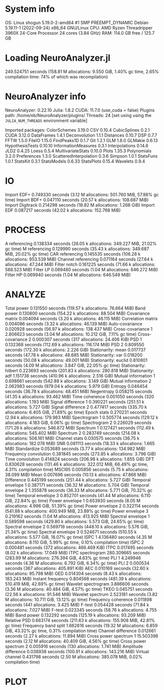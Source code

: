 # System info

OS: Linux shogun 5.19.0-2-amd64 #1 SMP PREEMPT_DYNAMIC Debian 5.19.11-1 (2022-09-24) x86_64 GNU/Linux
CPU: AMD Ryzen Threadripper 3960X 24-Core Processor 24 cores (3.84 GHz)
RAM: 114.0 GB free / 125.7 GB

# Loading NeuroAnalyzer.jl

249.524751 seconds (158.81 M allocations: 9.550 GiB, 1.40% gc time, 2.65% compilation time: 74% of which was recompilation)

# NeuroAnalyzer info

NeuroAnalyzer: 0.22.10
        Julia: 1.8.2
         CUDA: 11.7.0 (use_cuda = false)
 Plugins path: /home/eb/NeuroAnalyzer/plugins/
      Threads: 24 [set using using the `JULIA_NUM_THREADS` environment variable]

Imported packages:
            ColorSchemes 3.19.0
                     CSV 0.10.4
            CubicSplines 0.2.1
                    CUDA 3.12.0
              DataFrames 1.4.1
           Deconvolution 1.1.1
               Distances 0.10.7
                     DSP 0.7.7
                    FFTW 1.5.0
                  FileIO 1.15.0
             FindPeaks1D 0.1.7
                     Git 1.2.1
                     GLM 1.8.0
                 GLMakie 0.6.13
         HypothesisTests 0.10.10
     InformationMeasures 0.3.1
          Interpolations 0.14.6
                    JLD2 0.4.25
                   Loess 0.5.4
       MultivariateStats 0.10.0
                   Plots 1.35.3
             Polynomials 3.2.0
             Preferences 1.3.0
  ScatteredInterpolation 0.3.6
                 Simpson 1.0.1
               StatsFuns 1.0.1
                StatsKit 0.3.1
             StatsModels 0.6.33
              StatsPlots 0.15.4
                Wavelets 0.9.4

# IO

Import EDF+               0.749330 seconds (3.12 M allocations: 501.760 MiB, 57.98% gc time)
Import BDF+               0.047110 seconds (20.57 k allocations: 108.687 MiB)
Import Digitrack          0.214298 seconds (18.82 M allocations: 1.268 GiB)
Import EDF                0.087217 seconds (42.02 k allocations: 152.768 MiB)

# PROCESS

A referencing             0.138334 seconds (26.05 k allocations: 349.227 MiB, 21.02% gc time)
M referencing             0.129990 seconds (35.43 k allocations: 349.687 MiB, 20.02% gc time)
CAR referencing           0.145535 seconds (106.28 k allocations: 953.539 MiB)
Channel referencing       0.071164 seconds (27.64 k allocations: 47.244 MiB)
Filter notch              0.161225 seconds (71.66 k allocations: 588.523 MiB)
Filter LP                 0.069480 seconds (1.04 M allocations: 646.272 MiB)
Filter HP                 0.069940 seconds (1.04 M allocations: 646.549 MiB)

# ANALYZE

Total power               0.131550 seconds (119.57 k allocations: 76.664 MiB)
Band power                0.130800 seconds (154.22 k allocations: 88.504 MiB)
Covariance matrix         0.004094 seconds (3.20 k allocations: 46.115 MiB)
Correlation matrix        0.004086 seconds (3.32 k allocations: 46.139 MiB)
Auto-covariance           0.020928 seconds (56.97 k allocations: 138.437 MiB)
Cross-covariance 1        2.806623 seconds (3.04 M allocations: 10.212 GiB, 7.11% gc time)
Cross-covariance 2        0.000307 seconds (317 allocations: 24.406 KiB)
PSD 1                     0.132368 seconds (112.69 k allocations: 116.174 MiB)
PSD 2                     0.809550 seconds (172.30 k allocations: 2.226 GiB)
Stationarity: mean        0.017737 seconds (47.78 k allocations: 48.685 MiB)
Stationarity: var         0.018200 seconds (50.08 k allocations: 49.001 MiB)
Stationarity: euclid      0.810801 seconds (4.09 M allocations: 3.847 GiB, 22.05% gc time)
Stationarity: hilbert     0.223693 seconds (201.83 k allocations: 280.818 MiB)
Stationarity: adf         1.151738 seconds (410.96 k allocations: 2.516 GiB)
Mutual information 1      0.698661 seconds (542.88 k allocations: 3.149 GiB)
Mutual information 2      2.062983 seconds (979.04 k allocations: 5.979 GiB)
Entropy                   0.046454 seconds (36.78 k allocations: 48.451 MiB)
Negentropy                0.058215 seconds (41.35 k allocations: 93.462 MiB)
Time coherence            0.001050 seconds (320 allocations: 1.193 MiB)
Signal difference 1       0.390221 seconds (251.51 k allocations: 5.727 GiB)
Signal difference 2       0.477417 seconds (335.70 k allocations: 6.405 GiB, 21.89% gc time)
Epoch stats               0.270231 seconds (2.94 k allocations: 179.983 MiB)
Spectrogram 1             0.505774 seconds (129.12 k allocations: 4.183 GiB, 6.06% gc time)
Spectrogram 2             0.226029 seconds (171.26 k allocations: 546.872 MiB)
Spectrum 1                0.127421 seconds (112.49 k allocations: 545.402 MiB)
Spectrum 2                0.283749 seconds (214.08 k allocations: 506.161 MiB)
Channel stats             0.030575 seconds (36.75 k allocations: 182.076 MiB)
SNR                       0.081113 seconds (18.33 k allocations: 1.665 MiB)
Standardize               0.053689 seconds (3.77 k allocations: 134.982 MiB)
Frequency convolution     0.381845 seconds (273.85 k allocations: 3.796 GiB)
Time convolution          0.414824 seconds (206.98 k allocations: 1.855 GiB)
DFT                       0.830628 seconds (131.46 k allocations: 322.012 MiB, 66.49% gc time, 4.31% compilation time)
MSCI95                    0.005856 seconds (5.75 k allocations: 38.099 MiB)
Mean                      0.007696 seconds (10.13 k allocations: 47.866 MiB)
Difference                0.445199 seconds (251.44 k allocations: 5.727 GiB)
Temporal envelope 1       0.387171 seconds (36.32 M allocations: 5.704 GiB)
Temporal envelope 2       1.355878 seconds (36.33 M allocations: 5.771 GiB, 70.32% gc time)
Temporal envelope 3       0.852701 seconds (41.44 M allocations: 6.110 GiB, 22.84% gc time)
Power envelope 1          0.653930 seconds (8.05 M allocations: 4.996 GiB, 51.39% gc time)
Power envelope 2          0.322114 seconds (541.88 k allocations: 400.949 MiB, 23.89% gc time)
Power envelope 3          0.219162 seconds (1.04 M allocations: 413.925 MiB)
Spectral envelope 1       0.589598 seconds (429.80 k allocations: 5.573 GiB, 24.65% gc time)
Spectral envelope 2       0.569718 seconds (448.10 k allocations: 5.576 GiB, 21.34% gc time)
Spectral envelope 3       0.524671 seconds (510.55 k allocations: 5.577 GiB, 18.07% gc time)
ISPC 1                    4.136480 seconds (4.35 M allocations: 8.110 GiB, 5.99% gc time, 0.10% compilation time)
ISPC 2                    0.000481 seconds (372 allocations: 466.469 KiB)
ITPC                      0.017495 seconds (8.02 k allocations: 17.049 MiB)
ITPC spectrogram        280.309665 seconds (283.99 M allocations: 276.394 GiB, 4.63% gc time)
PLI 1                     4.249946 seconds (4.36 M allocations: 6.792 GiB, 6.34% gc time)
PLI 2                     0.000534 seconds (367 allocations: 405.891 KiB)
AEC                       0.010169 seconds (32.60 k allocations: 95.798 MiB)
GED                       0.014304 seconds (8.43 k allocations: 183.243 MiB)
Instant frequency         0.804568 seconds (481.39 k allocations: 510.419 MiB, 42.69% gc time)
Wavelet spectrogram       3.886606 seconds (3.36 M allocations: 40.484 GiB, 4.57% gc time)
TKEO                      0.045751 seconds (22.56 k allocations: 91.546 MiB)
Wavelet spectrum          2.523181 seconds (3.82 M allocations: 10.711 GiB, 13.12% gc time)
Frequency coherence       0.011898 seconds (441 allocations: 3.425 MiB)
F-test                    0.054428 seconds (71.84 k allocations: 7.027 MiB)
F-test                    0.023345 seconds (58.76 k allocations: 4.755 MiB)
Band power                0.132292 seconds (125.19 k allocations: 93.209 MiB)
Relative PSD              0.663174 seconds (211.63 k allocations: 155.908 MiB, 42.81% gc time)
Frequency band split      1.662616 seconds (19.32 M allocations: 6.859 GiB, 43.32% gc time, 0.31% compilation time)
Channel difference        0.012661 seconds (2.27 k allocations: 11.894 MiB)
Cross power spectrum 1   15.503398 seconds (2.12 M allocations: 40.409 GiB, 4.56% gc time)
Cross power spectrum 2    0.005916 seconds (130 allocations: 1.741 MiB)
Amplitude difference      0.038938 seconds (100.91 k allocations: 143.216 MiB)
Virtual channel           0.431798 seconds (2.50 M allocations: 385.078 MiB, 0.02% compilation time)

# PLOT

